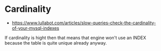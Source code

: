 # Cardinality
* https://www.lullabot.com/articles/slow-queries-check-the-cardinality-of-your-mysql-indexes

If cardinality is hight then that means that engine won't use an INDEX because the table is quite unique already anyway.

